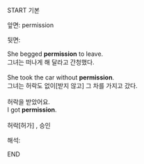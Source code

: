 START
기본

앞면:
permission


뒷면:
<div>She begged <strong>permission</strong> to leave. </div><div><div>그녀는 떠나게 해 달라고 간청했다.</div></div><div><br></div><div><div>She took the car without <strong>permission</strong>. </div><div><div>그녀는 허락도 없이[받지 않고] 그 차를 가지고 갔다.</div></div></div><div><br></div><div><div><div><span>허락을 받았어요.</span></div></div><div><div><span>I got <strong>permission</strong>.</span></div></div></div><div><br></div><div>허락[허가] , 승인</div>


해석:
<!--ID: 1746614454420-->
END